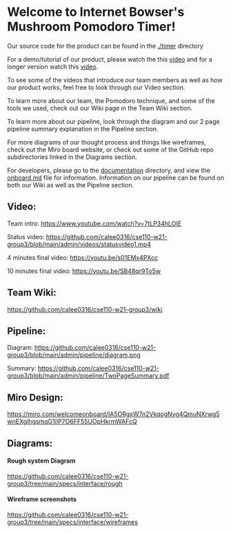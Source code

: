# Welcome to Internet Bowser's Mushroom Pomodoro Timer!

Our source code for the product can be found in the [./timer](./timer) directory

For a demo/tutorial of our product, please watch the this [video](https://youtu.be/s01EMx4PXcc) and for a longer version watch this [video](https://youtu.be/SB48qr9To5w).

To see some of the videos that introduce our team members as well as how our product works, feel free to look through our Video section.

To learn more about our team, the Pomodoro technique, and some of the tools we used, check out our Wiki page in the Team Wiki section. 

To learn more about our pipeline, look through the diagram and our 2 page pipeline summary explanation in the Pipeline section. 

For more diagrams of our thought process and things like wireframes, check out the Miro board website, or check out some of the GitHub repo subdirectories linked in the Diagrams section.

For developers, please go to the [documentation](./documentation) directory, and view the [onboard.md](./documentation/onboard.md) file for information. Information on our pipeline can be found on both our Wiki as well as the Pipeline section. 

## Video:
Team intro: https://www.youtube.com/watch?v=7tLP34hLOlE

Status video: https://github.com/calee0316/cse110-w21-group3/blob/main/admin/videos/statusvideo1.mp4

4 minutes final video: https://youtu.be/s01EMx4PXcc

10 minutes final video: https://youtu.be/SB48qr9To5w

## Team Wiki: 
https://github.com/calee0316/cse110-w21-group3/wiki

## Pipeline:
Diagram: https://github.com/calee0316/cse110-w21-group3/blob/main/admin/pipeline/diagram.png

Summary: https://github.com/calee0316/cse110-w21-group3/blob/main/admin/pipeline/TwoPageSummary.pdf

## Miro Design:
https://miro.com/welcomeonboard/IA5ORgxW7n2VkqogNvg4QmuNXrwg5wnEXglhgsmqG1iIP7O6FF55UOpHkrmWAFcQ

## Diagrams:
#### Rough system Diagram
https://github.com/calee0316/cse110-w21-group3/tree/main/specs/interface/rough

#### Wireframe screenshots
https://github.com/calee0316/cse110-w21-group3/tree/main/specs/interface/wireframes
